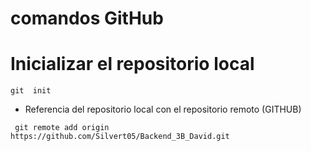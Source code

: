  # comandos GitHub

 # Inicializar el repositorio local
 ```
 git  init 
 ```
 

- Referencia del repositorio local con el repositorio remoto (GITHUB)
```
 git remote add origin https://github.com/Silvert05/Backend_3B_David.git
 ```